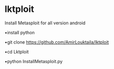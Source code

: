 # lktploit
Install Metasploit for all version android

•install python

•git clone https://github.com/AmirLouktaila/lktploit

•cd Lktploit

•python InstallMetasploit.py
